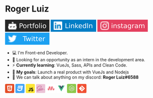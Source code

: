 # Roger Luiz

[![Portfolio Badge](assets/portfolio-badge.svg)](https://rogerluiz.vercel.app/) 
[![LinkedIn Badge](assets/linkedIn-badge.svg)](https://www.linkedin.com/in/roger-luiz/) 
[![Instagram Badge](assets/instagram-badge.svg)](https://www.instagram.com/rogerluiz.dev/) 
[![Twitter Badge](assets/twitter-badge.svg)](https://twitter.com/rogerluizz)

- :computer: I'm Front-end Developer.
- :eyes: Looking for an opportunity as an intern in the development area.
- :zap: __Currently learning__: VueJs, Sass, APIs and Clean Code.
- :rocket: __My goals__: Launch a real product with VueJs and Nodejs
- :speech_balloon: We can talk about anything on my discord: __Roger Luiz#6588__

<p align="left">
  <img src="assets/html.svg" alt="html" width="30" height="30"/>
  <img src="assets/css.svg" alt="css" width="30" height="30"/>
  <img src="assets/javascript.svg" alt="javascript" width="30" height="30"/>
  <img src="assets/sass.png" alt="sass" width="30" height="30"/>
  <img src="assets/materialize.svg" alt="materialize" width="30" height="30"/>
  <img src="assets/vuejs.svg" alt="vuejs" width="30" height="30"/>
  <img src="assets/node.svg" alt="node" width="30" height="30"/>
  <img src="assets/git.svg" alt="git" width="30" height="30"/>
</p>
